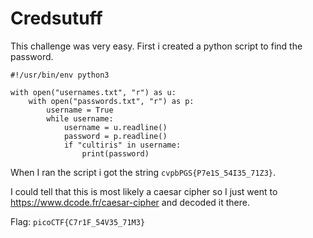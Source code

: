 # Credsutuff

This challenge was very easy. First i created a python script to find the password.

```python3
#!/usr/bin/env python3

with open("usernames.txt", "r") as u:
    with open("passwords.txt", "r") as p:
        username = True
        while username:
            username = u.readline()
            password = p.readline()
            if "cultiris" in username:
                print(password)
```

When I ran the script i got the string `cvpbPGS{P7e1S_54I35_71Z3}`.

I could tell that this is most likely a caesar cipher so I just went to https://www.dcode.fr/caesar-cipher and decoded it there.

Flag: `picoCTF{C7r1F_54V35_71M3}`
